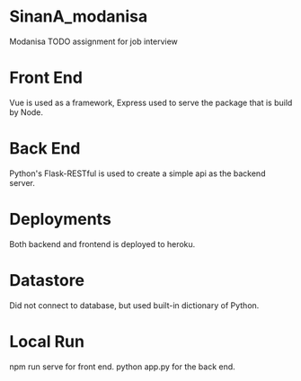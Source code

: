 # SinanA_modanisa
Modanisa TODO assignment for job interview

# Front End
Vue is used as a framework, Express used to serve the package that is build by Node.

# Back End
Python's Flask-RESTful is used to create a simple api as the backend server.

# Deployments
Both backend and frontend is deployed to heroku.

# Datastore
Did not connect to database, but used built-in dictionary of Python.

# Local Run
npm run serve for front end.
python app.py for the back end.
